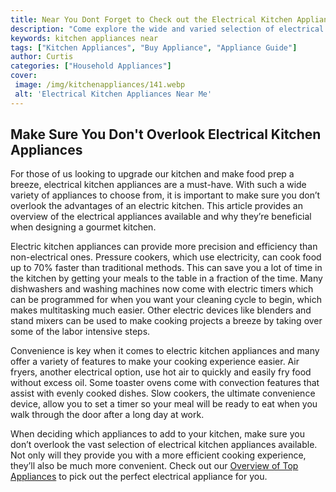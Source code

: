 ```yaml
---
title: Near You Dont Forget to Check out the Electrical Kitchen Appliances
description: "Come explore the wide and varied selection of electrical kitchen appliances available in your area Whether youre looking for a new blender mixer or a sensible set of kitchen knives dont forget to check out whats near you"
keywords: kitchen appliances near
tags: ["Kitchen Appliances", "Buy Appliance", "Appliance Guide"]
author: Curtis
categories: ["Household Appliances"]
cover: 
 image: /img/kitchenappliances/141.webp
 alt: 'Electrical Kitchen Appliances Near Me'
---
```

## Make Sure You Don't Overlook Electrical Kitchen Appliances

For those of us looking to upgrade our kitchen and make food prep a breeze, electrical kitchen appliances are a must-have. With such a wide variety of appliances to choose from, it is important to make sure you don’t overlook the advantages of an electric kitchen. This article provides an overview of the electrical appliances available and why they’re beneficial when designing a gourmet kitchen. 

Electric kitchen appliances can provide more precision and efficiency than non-electrical ones. Pressure cookers, which use electricity, can cook food up to 70% faster than traditional methods. This can save you a lot of time in the kitchen by getting your meals to the table in a fraction of the time. Many dishwashers and washing machines now come with electric timers which can be programmed for when you want your cleaning cycle to begin, which makes multitasking much easier. Other electric devices like blenders and stand mixers can be used to make cooking projects a breeze by taking over some of the labor intensive steps. 

Convenience is key when it comes to electric kitchen appliances and many offer a variety of features to make your cooking experience easier. Air fryers, another electrical option, use hot air to quickly and easily fry food without excess oil. Some toaster ovens come with convection features that assist with evenly cooked dishes. Slow cookers, the ultimate convenience device, allow you to set a timer so your meal will be ready to eat when you walk through the door after a long day at work. 

When deciding which appliances to add to your kitchen, make sure you don’t overlook the vast selection of electrical kitchen appliances available. Not only will they provide you with a more efficient cooking experience, they’ll also be much more convenient. Check out our [Overview of Top Appliances](./pages/appliance-overview) to pick out the perfect electrical appliance for you.
